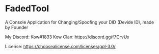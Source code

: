 # FadedTool
 A Console Application for Changing/Spoofing your DID (Devide ID), made by Founder
 
My Discord: Kow#1833
Kow Clan: https://discord.gg/f7CrvUx

License:
https://choosealicense.com/licenses/gpl-3.0/